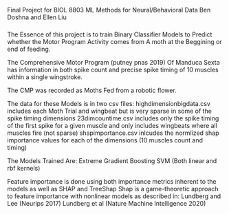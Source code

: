 Final Project for BIOL 8803 ML Methods for Neural/Behavioral Data 
Ben Doshna and Ellen Liu 
###

The Essence of this project is to train Binary Classifier Models to Predict whether the Motor Program Activity comes from A moth at the Beggining or end of feeding. 

The Comprehensive Motor Program (putney pnas 2019) Of Manduca Sexta has information in both spike count and precise spike timing of 10 muscles within a single wingstroke. 

The CMP was recorded as Moths Fed from a robotic flower. 

The data for these Models is in two csv files:
  highdimensionbigdata.csv includes each Moth Trial and wingbeat but is very sparse in some of the spike timing dimensions
  23dimcountime.csv includes only the spike timing of the first spike for a given muscle and only includes wingbeats where all muscles fire (not sparse) 
  shapimportance.csv inlcudes the normlized shap importance values for each of the dimensions (10 muscles count and timing) 

The Models Trained Are:
  Extreme Gradient Boosting 
  SVM (Both linear and rbf kernels) 

Feature importance is done using both importance metrics inherent to the models as well as SHAP and TreeShap
Shap is a game-theoretic approach to feature importance with nonlinear models as described in:
  Lundberg and Lee (Neurips 2017) 
  Lundberg et al (Nature Machine Intelligence 2020) 
